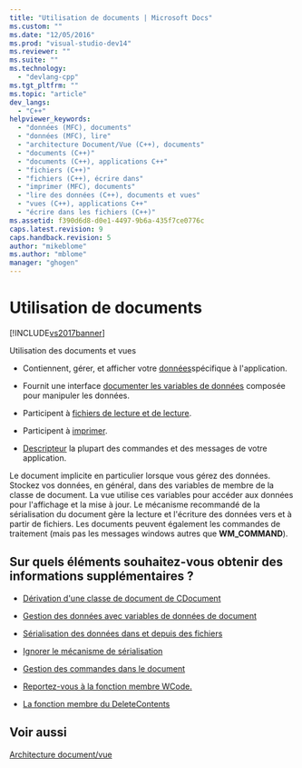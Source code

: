 ```yaml
---
title: "Utilisation de documents | Microsoft Docs"
ms.custom: ""
ms.date: "12/05/2016"
ms.prod: "visual-studio-dev14"
ms.reviewer: ""
ms.suite: ""
ms.technology: 
  - "devlang-cpp"
ms.tgt_pltfrm: ""
ms.topic: "article"
dev_langs: 
  - "C++"
helpviewer_keywords: 
  - "données (MFC), documents"
  - "données (MFC), lire"
  - "architecture Document/Vue (C++), documents"
  - "documents (C++)"
  - "documents (C++), applications C++"
  - "fichiers (C++)"
  - "fichiers (C++), écrire dans"
  - "imprimer (MFC), documents"
  - "lire des données (C++), documents et vues"
  - "vues (C++), applications C++"
  - "écrire dans les fichiers (C++)"
ms.assetid: f390d6d8-d0e1-4497-9b6a-435f7ce0776c
caps.latest.revision: 9
caps.handback.revision: 5
author: "mikeblome"
ms.author: "mblome"
manager: "ghogen"
---
```

# Utilisation de documents
[!INCLUDE[vs2017banner](../assembler/inline/includes/vs2017banner.md)]

Utilisation des documents et vues  
  
-   Contiennent, gérer, et afficher votre [données](../mfc/managing-data-with-document-data-variables.md)spécifique à l'application.  
  
-   Fournit une interface [documenter les variables de données](../mfc/managing-data-with-document-data-variables.md) composée pour manipuler les données.  
  
-   Participent à [fichiers de lecture et de lecture](../mfc/serializing-data-to-and-from-files.md).  
  
-   Participent à [imprimer](../mfc/role-of-the-view-in-printing.md).  
  
-   [Descripteur](../mfc/handling-commands-in-the-document.md) la plupart des commandes et des messages de votre application.  
  
 Le document implicite en particulier lorsque vous gérez des données.  Stockez vos données, en général, dans des variables de membre de la classe de document.  La vue utilise ces variables pour accéder aux données pour l'affichage et la mise à jour.  Le mécanisme recommandé de la sérialisation du document gère la lecture et l'écriture des données vers et à partir de fichiers.  Les documents peuvent également les commandes de traitement \(mais pas les messages windows autres que **WM\_COMMAND**\).  
  
## Sur quels éléments souhaitez\-vous obtenir des informations supplémentaires ?  
  
-   [Dérivation d'une classe de document de CDocument](../mfc/deriving-a-document-class-from-cdocument.md)  
  
-   [Gestion des données avec variables de données de document](../mfc/managing-data-with-document-data-variables.md)  
  
-   [Sérialisation des données dans et depuis des fichiers](../mfc/serializing-data-to-and-from-files.md)  
  
-   [Ignorer le mécanisme de sérialisation](../mfc/bypassing-the-serialization-mechanism.md)  
  
-   [Gestion des commandes dans le document](../mfc/handling-commands-in-the-document.md)  
  
-   [Reportez\-vous à la fonction membre WCode.](../Topic/CDocument::OnNewDocument.md)  
  
-   [La fonction membre du DeleteContents](../Topic/CDocument::DeleteContents.md)  
  
## Voir aussi  
 [Architecture document\/vue](../mfc/document-view-architecture.md)